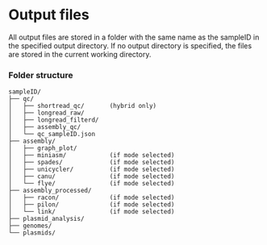 # Output files

All output files are stored in a folder with the same name as the sampleID in the specified output directory. If no output directory is specified, the files are stored in the current working directory.

### Folder structure

```
sampleID/
├── qc/
│   ├── shortread_qc/       (hybrid only)
│   ├── longread_raw/
│   ├── longread_filterd/
│   ├── assembly_qc/
│   └── qc_sampleID.json
├── assembly/
│   ├── graph_plot/         
│   ├── miniasm/            (if mode selected)
│   ├── spades/             (if mode selected)
│   ├── unicycler/          (if mode selected)
│   ├── canu/               (if mode selected)
│   └── flye/               (if mode selected)
├── assembly_processed/
│   ├── racon/              (if mode selected)
│   ├── pilon/              (if mode selected)
│   └── link/               (if mode selected)
├── plasmid_analysis/
├── genomes/    
└── plasmids/
```




